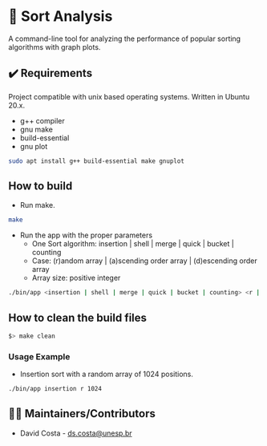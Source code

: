 # 🔢 Sort Analysis

A command-line tool for analyzing the performance of popular sorting algorithms with graph plots.
<!-- 
![Preview](public/img/screenshot.png) -->

## ✔️ Requirements

Project compatible with unix based operating systems. Written in Ubuntu 20.x.

* g++ compiler
* gnu make
* build-essential
* gnu plot

```bash
sudo apt install g++ build-essential make gnuplot
```
## How to build

- Run make.
```bash
make
```

- Run the app with the proper parameters
    - One Sort algorithm: insertion | shell | merge | quick | bucket | counting
    - Case: (r)andom array | (a)scending order array | (d)escending order array
    - Array size: positive integer
```bash
./bin/app <insertion | shell | merge | quick | bucket | counting> <r | a | d> <array_size>
```

## How to clean the build files
```bash
$> make clean
```

### Usage Example

* Insertion sort with a random array of 1024 positions.
```bash
./bin/app insertion r 1024
```

<!-- 
## ✔️ Configuration

* Change the ... file to ... bla bla bla.

## ✔️ Troubleshooting

 * If ..., check the following:
  - Change A
  - Change B

## 🤔 FAQ

Q: Question.

A: Answer. -->

## 👨‍💻 Maintainers/Contributors

* David Costa - [ds.costa@unesp.br](mailto:ds.costa@unesp.br)
<!-- 
## 📝 License

This project is licensed under the MIT GENERAL PUBLIC LICENSE - see the [LICENSE](LICENSE) file for more details.

**Open Source Software** Hell Yeah!!! ヽ(・∀・)ﾉ -->
